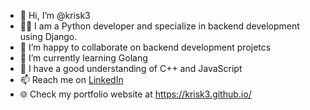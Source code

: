- 👋 Hi, I’m @krisk3
- 👨‍🎓 I am a Python developer and specialize in backend development using Django. 
- 💞️ I’m happy to collaborate on backend development projetcs
- 🌱 I’m currently learning Golang
- 👀 I have a good understanding of C++ and JavaScript
- 📫 Reach me on [LinkedIn](https://www.linkedin.com/in/kuriakose-kuruvila/)
- 🌐 Check my portfolio website at https://krisk3.github.io/
<!---
krisk3/krisk3 is a ✨ special ✨ repository because its `README.md` (this file) appears on your GitHub profile.
You can click the Preview link to take a look at your changes.
--->
